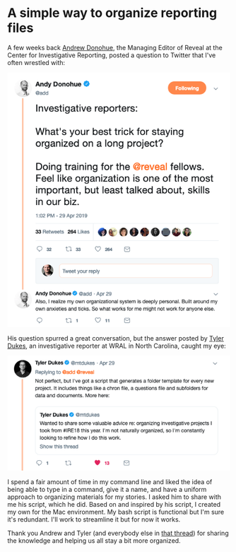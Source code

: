 # A simple way to organize reporting files

A few weeks back [Andrew Donohue](https://www.revealnews.org/author/andrew-d-donohue/), the Managing Editor of Reveal at the Center for Investigative Reporting, posted a question to Twitter that I've often wrestled with:

![alt text](https://github.com/AJVicens/project_creator/blob/master/donohue_tweet_ss.png)

His question spurred a great conversation, but the answer posted by [Tyler Dukes](https://www.wral.com/rs/bio/13311372/), an investigative reporter at WRAL in North Carolina, caught my eye:

![alt text](https://github.com/AJVicens/project_creator/blob/master/dukes_tweet_ss.png)

I spend a fair amount of time in my command line and liked the idea of being able to type in a command, give it a name, and have a uniform approach to organizing materials for my stories. I asked him to share with me his script, which he did. Based on and inspired by his script, I created my own for the Mac environment. My bash script is functional but I'm sure it's redundant. I'll work to streamline it but for now it works.

Thank you Andrew and Tyler (and everybody else in [that thread](https://twitter.com/add/status/1122939226931089408?s=11)) for sharing the knowledge and helping us all stay a bit more organized.

